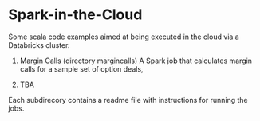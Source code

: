 # Spark-in-the-Cloud
Some scala code examples aimed at being executed in the cloud via a Databricks cluster.

1. Margin Calls (directory margincalls) A Spark job that calculates margin calls for a sample set of option deals,

2. TBA

Each subdirecory contains a readme file with instructions for running the jobs.

